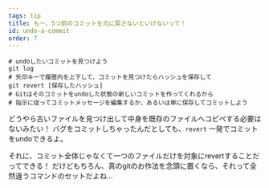 ```yaml
---
tags: tip
title: もー、5つ前のコミットを元に戻さないといけないって！
id: undo-a-commit
order: 7
---
```


```git
# undoしたいコミットを見つけよう
git log
# 矢印キーで履歴内を上下して、コミットを見つけたらハッシュを保存して
git revert [保存したハッシュ]
# Gitはそのコミットをundoした状態の新しいコミットを作ってくれるから
# 指示に従ってコミットメッセージを編集するか、あるいは単に保存してコミットしよう
```

どうやら古いファイルを見つけ出して中身を既存のファイルへコピペする必要はないみたい！ バグをコミットしちゃったんだとしても、`revert` 一発でコミットをundoできるよ。

それに、コミット全体じゃなくて一つのファイルだけを対象にrevertすることだってできる！ だけどもちろん、真のgitのお作法を念頭に置くなら、それって全然違うコマンドのセットだよね...
